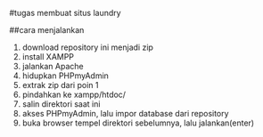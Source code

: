 #tugas membuat situs laundry

##cara menjalankan
1. download repository ini menjadi zip
2. install XAMPP
3. jalankan Apache
4. hidupkan PHPmyAdmin
5. extrak zip dari poin 1
6. pindahkan ke xampp/htdoc/
7. salin direktori saat ini
8. akses PHPmyAdmin, lalu impor database dari repository
9. buka browser tempel direktori sebelumnya, lalu jalankan(enter)
